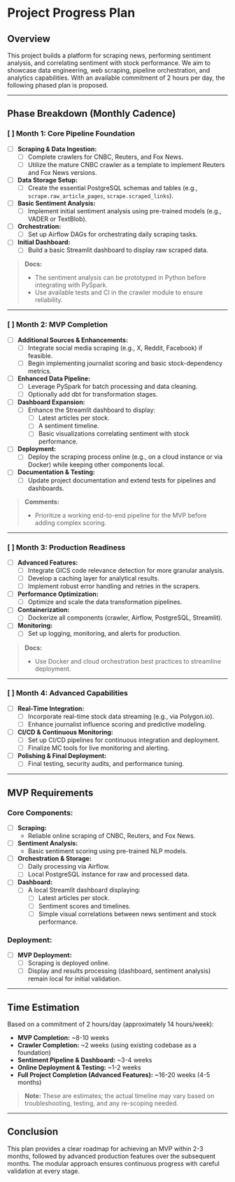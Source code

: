 # Project Progress Plan

## Overview

This project builds a platform for scraping news, performing sentiment analysis, and correlating sentiment with stock performance. We aim to showcase data engineering, web scraping, pipeline orchestration, and analytics capabilities. With an available commitment of 2 hours per day, the following phased plan is proposed.

---

## Phase Breakdown (Monthly Cadence)

### [ ] Month 1: Core Pipeline Foundation

- [ ] **Scraping & Data Ingestion:**
  - [ ] Complete crawlers for CNBC, Reuters, and Fox News.
  - [ ] Utilize the mature CNBC crawler as a template to implement Reuters and Fox News versions.
- [ ] **Data Storage Setup:**
  - [ ] Create the essential PostgreSQL schemas and tables (e.g., `scrape.raw_article_pages`, `scrape.scraped_links`).
- [ ] **Basic Sentiment Analysis:**
  - [ ] Implement initial sentiment analysis using pre-trained models (e.g., VADER or TextBlob).
- [ ] **Orchestration:**
  - [ ] Set up Airflow DAGs for orchestrating daily scraping tasks.
- [ ] **Initial Dashboard:**
  - [ ] Build a basic Streamlit dashboard to display raw scraped data.

> **Docs:**
>
> - The sentiment analysis can be prototyped in Python before integrating with PySpark.
> - Use available tests and CI in the crawler module to ensure reliability.

---

### [ ] Month 2: MVP Completion

- [ ] **Additional Sources & Enhancements:**
  - [ ] Integrate social media scraping (e.g., X, Reddit, Facebook) if feasible.
  - [ ] Begin implementing journalist scoring and basic stock-dependency metrics.
- [ ] **Enhanced Data Pipeline:**
  - [ ] Leverage PySpark for batch processing and data cleaning.
  - [ ] Optionally add dbt for transformation stages.
- [ ] **Dashboard Expansion:**
  - [ ] Enhance the Streamlit dashboard to display:
    - [ ] Latest articles per stock.
    - [ ] A sentiment timeline.
    - [ ] Basic visualizations correlating sentiment with stock performance.
- [ ] **Deployment:**
  - [ ] Deploy the scraping process online (e.g., on a cloud instance or via Docker) while keeping other components local.
- [ ] **Documentation & Testing:**
  - [ ] Update project documentation and extend tests for pipelines and dashboards.

> **Comments:**
>
> - Prioritize a working end-to-end pipeline for the MVP before adding complex scoring.

---

### [ ] Month 3: Production Readiness

- [ ] **Advanced Features:**
  - [ ] Integrate GICS code relevance detection for more granular analysis.
  - [ ] Develop a caching layer for analytical results.
  - [ ] Implement robust error handling and retries in the scrapers.
- [ ] **Performance Optimization:**
  - [ ] Optimize and scale the data transformation pipelines.
- [ ] **Containerization:**
  - [ ] Dockerize all components (crawler, Airflow, PostgreSQL, Streamlit).
- [ ] **Monitoring:**
  - [ ] Set up logging, monitoring, and alerts for production.

> **Docs:**
>
> - Use Docker and cloud orchestration best practices to streamline deployment.

---

### [ ] Month 4: Advanced Capabilities

- [ ] **Real-Time Integration:**
  - [ ] Incorporate real-time stock data streaming (e.g., via Polygon.io).
  - [ ] Enhance journalist influence scoring and predictive modeling.
- [ ] **CI/CD & Continuous Monitoring:**
  - [ ] Set up CI/CD pipelines for continuous integration and deployment.
  - [ ] Finalize MC tools for live monitoring and alerting.
- [ ] **Polishing & Final Deployment:**
  - [ ] Final testing, security audits, and performance tuning.

---

## MVP Requirements

### Core Components:

- [ ] **Scraping:**
  - Reliable online scraping of CNBC, Reuters, and Fox News.
- [ ] **Sentiment Analysis:**
  - Basic sentiment scoring using pre-trained NLP models.
- [ ] **Orchestration & Storage:**
  - [ ] Daily processing via Airflow.
  - [ ] Local PostgreSQL instance for raw and processed data.
- [ ] **Dashboard:**
  - [ ] A local Streamlit dashboard displaying:
    - [ ] Latest articles per stock.
    - [ ] Sentiment scores and timelines.
    - [ ] Simple visual correlations between news sentiment and stock performance.

### Deployment:

- [ ] **MVP Deployment:**
  - [ ] Scraping is deployed online.
  - [ ] Display and results processing (dashboard, sentiment analysis) remain local for initial validation.

---

## Time Estimation

Based on a commitment of 2 hours/day (approximately 14 hours/week):

- **MVP Completion:** ~8-10 weeks
- **Crawler Completion:** ~2 weeks (using existing codebase as a foundation)
- **Sentiment Pipeline & Dashboard:** ~3-4 weeks
- **Online Deployment & Testing:** ~1-2 weeks
- **Full Project Completion (Advanced Features):** ~16-20 weeks (4-5 months)

> **Note:** These are estimates; the actual timeline may vary based on troubleshooting, testing, and any re-scoping needed.

---

## Conclusion

This plan provides a clear roadmap for achieving an MVP within 2-3 months, followed by advanced production features over the subsequent months. The modular approach ensures continuous progress with careful validation at every stage.

